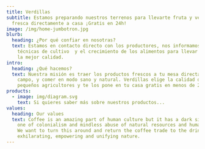 ```yaml
---
title: Verdillas
subtitle: Estamos preparando nuestros terrenos para llevarte fruta y verdura
  fresca directamente a casa ¡Gratis en 24h!
image: /img/home-jumbotron.jpg
blurb:
  heading: ¿Por qué confiar en nosotras?
  text: Estamos en contacto directo con los productores, nos informamos de las
    técnicas de cultivo  y el crecimiento de los alimentos para llevar a tu casa
    la mejor calidad.
intro:
  heading: ¿Qué hacemos?
  text: Nuestra misión es traer los productos frescos a tu mesa directamente del
    campo, y comer en modo sano y natural. Verdillas elige la calidad de los
    pequeños agricultores y te los pone en tu casa gratis en menos de 24h.
products:
  - image: img/diagram.svg
    text: Si quieres saber más sobre nuestros productos...
values:
  heading: Our values
  text: Coffee is an amazing part of human culture but it has a dark side too –
    one of colonialism and mindless abuse of natural resources and human lives.
    We want to turn this around and return the coffee trade to the drink’s
    exhilarating, empowering and unifying nature.
---
```

